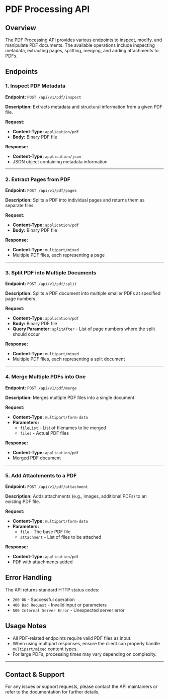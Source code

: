 # PDF Processing API

## Overview
The PDF Processing API provides various endpoints to inspect, modify, and manipulate PDF documents. The available operations include inspecting metadata, extracting pages, splitting, merging, and adding attachments to PDFs.

## Endpoints

### 1. Inspect PDF Metadata
**Endpoint:** `POST /api/v1/pdf/inspect`

**Description:**
Extracts metadata and structural information from a given PDF file.

**Request:**
- **Content-Type:** `application/pdf`
- **Body:** Binary PDF file

**Response:**
- **Content-Type:** `application/json`
- JSON object containing metadata information

---

### 2. Extract Pages from PDF
**Endpoint:** `POST /api/v1/pdf/pages`

**Description:**
Splits a PDF into individual pages and returns them as separate files.

**Request:**
- **Content-Type:** `application/pdf`
- **Body:** Binary PDF file

**Response:**
- **Content-Type:** `multipart/mixed`
- Multiple PDF files, each representing a page

---

### 3. Split PDF into Multiple Documents
**Endpoint:** `POST /api/v1/pdf/split`

**Description:**
Splits a PDF document into multiple smaller PDFs at specified page numbers.

**Request:**
- **Content-Type:** `application/pdf`
- **Body:** Binary PDF file
- **Query Parameter:** `splitAfter` - List of page numbers where the split should occur

**Response:**
- **Content-Type:** `multipart/mixed`
- Multiple PDF files, each representing a split document

---

### 4. Merge Multiple PDFs into One
**Endpoint:** `POST /api/v1/pdf/merge`

**Description:**
Merges multiple PDF files into a single document.

**Request:**
- **Content-Type:** `multipart/form-data`
- **Parameters:**
  - `fileList` - List of filenames to be merged
  - `files` - Actual PDF files

**Response:**
- **Content-Type:** `application/pdf`
- Merged PDF document

---

### 5. Add Attachments to a PDF
**Endpoint:** `POST /api/v1/pdf/attachment`

**Description:**
Adds attachments (e.g., images, additional PDFs) to an existing PDF file.

**Request:**
- **Content-Type:** `multipart/form-data`
- **Parameters:**
  - `file` - The base PDF file
  - `attachment` - List of files to be attached

**Response:**
- **Content-Type:** `application/pdf`
- PDF with attachments added

## Error Handling
The API returns standard HTTP status codes:
- `200 OK` - Successful operation
- `400 Bad Request` - Invalid input or parameters
- `500 Internal Server Error` - Unexpected server error

## Usage Notes
- All PDF-related endpoints require valid PDF files as input.
- When using multipart responses, ensure the client can properly handle `multipart/mixed` content types.
- For large PDFs, processing times may vary depending on complexity.

---

## Contact & Support
For any issues or support requests, please contact the API maintainers or refer to the documentation for further details.

